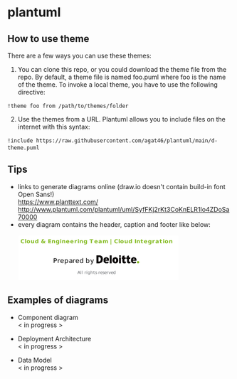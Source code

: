 # plantuml

## How to use theme
There are a few ways you can use these themes:

1. You can clone this repo, or you could download the theme file from the repo.
By default, a theme file is named foo.puml where foo is the name of the theme.
To invoke a local theme, you have to use the following directive:
```
!theme foo from /path/to/themes/folder
```

2. Use the themes from a URL. Plantuml allows you to include files on the internet with this syntax:
```
!include https://raw.githubusercontent.com/agat46/plantuml/main/d-theme.puml
```

## Tips
- links to generate diagrams online (draw.io doesn't contain build-in font Open Sans!)<br />
https://www.planttext.com/<br />http://www.plantuml.com/plantuml/uml/SyfFKj2rKt3CoKnELR1Io4ZDoSa70000<br />
- every diagram contains the header, caption and footer like below:<br /><br />
![alt text](https://raw.githubusercontent.com/agat46/plantuml/main/graphics/example.png)




## Examples of diagrams
- Component diagram <br />
< in progress >

- Deployment Architecture <br />
< in progress >


- Data Model <br />
< in progress >
